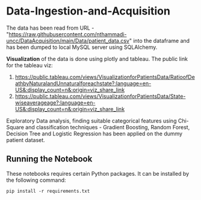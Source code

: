 # Data-Ingestion-and-Acquisition
The data has been read from URL - "https://raw.githubusercontent.com/nthammadi-uncc/DataAcquisition/main/Data/patient_data.csv" into the dataframe and has been dumped to
local MySQL server using SQLAlchemy.

**Visualization** of the data is done using plotly and tableau. The public link for the tableau viz:
1. https://public.tableau.com/views/VisualizationforPatientsData/RatioofDeathbyNaturalandUnnaturalforeachstate?:language=en-US&:display_count=n&:origin=viz_share_link
2. https://public.tableau.com/views/VisualizationforPatientsData/State-wiseaverageage?:language=en-US&:display_count=n&:origin=viz_share_link

Exploratory Data analysis, finding suitable categorical features using Chi-Square and classification techniques - Gradient Boosting, Random Forest, Decision Tree and Logistic Regression has been applied on the dummy patient dataset.

## Running the Notebook
These notebooks requires certain Python packages. It can be installed by the following command:
```
pip install -r requirements.txt
```
